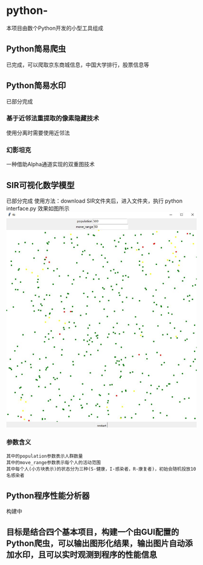 # python- 
本项目由数个Python开发的小型工具组成 
## Python简易爬虫 
已完成，可以爬取京东商城信息，中国大学排行，股票信息等 
## Python简易水印 
已部分完成 
### 基于近邻法重提取的像素隐藏技术 
使用分离时需要使用近邻法 
### 幻影坦克
一种借助Alpha通道实现的双重图技术 

## SIR可视化数学模型 
已部分完成 
使用方法：download SIR文件夹后，进入文件夹，执行 python interface.py 
效果如图所示![interface](https://github.com/anfreshman/python-/blob/main/SIR/SIR_Interface.JPG) 
### 参数含义  
	其中的population参数表示人群数量
	其中的move_range参数表示每个人的活动范围
	其中每个人(小方块表示)的状态分为三种(S-健康，I-感染者，R-康复者)，初始会随机投放10名感染者
## Python程序性能分析器
构建中 
## 目标是结合四个基本项目，构建一个由GUI配置的Python爬虫，可以输出图形化结果，输出图片自动添加水印，且可以实时观测到程序的性能信息
